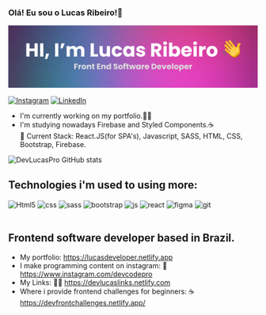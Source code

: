 ### Olá! Eu sou o Lucas Ribeiro!👋

![](./assets/github-banner.png)

[![Instagram](https://img.shields.io/badge/Instagram-E4405F?style=for-the-badge&logo=instagram&logoColor=white)](https://www.instagram.com/devcodepro)
[![LinkedIn](https://img.shields.io/badge/LinkedIn-0077B5?style=for-the-badge&logo=linkedin&logoColor=white)](https://www.linkedin.com/in/devlucaspro/)

- I'm currently working on my portfolio.🧑‍💻
- I'm studying nowadays Firebase and Styled Components.☕ <br/>
👋 Current Stack: React.JS(for SPA's), Javascript, SASS, HTML, CSS, Bootstrap, Firebase.

![DevLucasPro GitHub stats](https://github-readme-stats.vercel.app/api?username=devlucaspro&show_icons=true&theme=radical)

## Technologies i'm used to using more:

<div>
    <img align="center" alt="Html5" src="https://img.shields.io/badge/HTML5-E34F26?style=for-the-badge&logo=html5&logoColor=white"/>
    <img align="center" alt="css" src="https://img.shields.io/badge/CSS-239120?&style=for-the-badge&logo=css3&logoColor=white"/>
    <img align="center" alt="sass" src="https://img.shields.io/badge/Sass-CC6699?style=for-the-badge&logo=sass&logoColor=white"/>
    <img align="center" alt="bootstrap" src="https://img.shields.io/badge/Bootstrap-563D7C?style=for-the-badge&logo=bootstrap&logoColor=white"/>
    <img align="center" alt="js" src="https://img.shields.io/badge/JavaScript-F7DF1E?style=for-the-badge&logo=javascript&logoColor=black"/>
    <img align="center" alt="react" src="https://img.shields.io/badge/React-20232A?style=for-the-badge&logo=react&logoColor=61DAFB">
    <img align="center" alt="figma" src="https://img.shields.io/badge/Figma-F24E1E?style=for-the-badge&logo=figma&logoColor=white">
    <img align="center" alt="git" src="https://img.shields.io/badge/GIT-E44C30?style=for-the-badge&logo=git&logoColor=white">
</div><br/>

## Frontend software developer based in Brazil.
- My portfolio: https://lucasdeveloper.netlify.app
- I make programming content on instagram: 💜 https://www.instagram.com/devcodepro
- My Links: 🧑‍💻 https://devlucaslinks.netlify.com
- Where i provide frontend challenges for beginners: ☕ https://devfrontchallenges.netlify.app/
